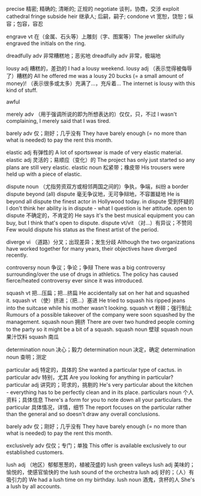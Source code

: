 precise 精密; 精确的; 清晰的; 正规的
negotiate 谈判，协商，交涉
exploit
cathedral
fringe
subside
heir 继承人; 后嗣，嗣子;
condone vt 宽恕，饶恕；纵容；包容，容忍

engrave vt 在（金属、石头等）上雕刻（字、图案等）The jeweller skilfully engraved the initials on the ring.

dreadfully adv 非常糟糕地；恶劣地
dreadfully adv 非常，极端地

lousy adj 糟糕的，差劲的
I had a lousy weekend.
lousy adj （表示觉得被侮辱了）糟糕的
All he offered me was a lousy 20 bucks (= a small amount of money)!
（表示很多或太多）充满了…，充斥着…
The internet is lousy with this kind of stuff.

awful

merely adv （用于强调所说的即为所想表达的）仅仅，只，不过
I wasn't complaining, I merely said that I was tired.

barely adv 仅；刚好；几乎没有 They have barely enough (= no more than what is needed) to pay the rent this month.


elastic adj 有弹性的 A lot of sportswear is made of very elastic material.
elastic adj 灵活的；易顺应（变化）的 The project has only just started so any plans are still very elastic.
elastic noun 松紧带；橡皮带 His trousers were held up with a piece of elastic.

dispute noun （尤指劳资双方或相邻两国之间的）争执，争端，纠纷 a border dispute
beyond (all) dispute 毫无争议地，无可争辩地，不容置疑地 He is beyond all dispute the finest actor in Hollywood today.
in dispute 受到怀疑的 I don't think her ability is in dispute - what I question is her attitude.
open to dispute 不确定的，不肯定的 He says it's the best musical equipment you can buy, but I think that's open to dispute.
dispute vt/vit （对…）有异议；不赞同 Few would dispute his status as the finest artist of the period.

diverge vi （道路）分叉；出现差异；发生分歧 Although the two organizations have worked together for many years, their objectives have diverged recently.

controversy noun 争议；争论；争辩 There was a big controversy surrounding/over the use of drugs in athletics.
The policy has caused fierce/heated controversy ever since it was introduced.



squash vt 把…压扁；把…挤扁 He accidentally sat on her hat and squashed it.
squash vt （使）挤进；（把…）塞进 He tried to squash his ripped jeans into the suitcase while his mother wasn't looking.
squash vt 粉碎；强行制止  Rumours of a possible takeover of the company were soon squashed by the management.
squash noun 拥挤 There are over two hundred people coming to the party so it might be a bit of a squash.
squash noun 壁球
squash noun 果汁饮料
squash 南瓜

determination noun 决心；毅力
determination noun 决定，确定
determination noun 查明；测定

particular adj 特定的，具体的 She wanted a particular type of cactus.
in particular adv 特别，尤其 Are you looking for anything in particular?
particular adj 讲究的；苛求的，挑剔的 He's very particular about the kitchen - everything has to be perfectly clean and in its place.
particulars noun 个人资料；具体信息 There's a form for you to note down all your particulars.
the particular 具体情况，详情，细节 The report focuses on the particular rather than the general and so doesn't draw any overall conclusions.

barely adv 仅；刚好；几乎没有 They have barely enough (= no more than what is needed) to pay the rent this month.

exclusively adv 仅仅；专门；单独 This offer is available exclusively to our established customers.

lush adj （地区）郁郁葱葱的，植被茂盛的 lush green valleys
lush adj 美味的；愉悦的，使感官愉快的 the lush sound of the orchestra
lush adj 好的；（人）有吸引力的 We had a lush time on my birthday.
lush noun 酒鬼，贪杯的人 She's a lush by all accounts.
